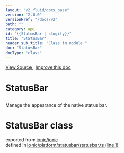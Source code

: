 ```yaml
---
layout: "v2_fluid/docs_base"
version: "2.0.0"
versionHref: "/docs/v2"
path: ""
category: api
id: "{{StatusBar | slugify}}"
title: "StatusBar"
header_sub_title: "Class in module "
doc: "StatusBar"
docType: "class"
---
```



<div class="improve-docs">
  <a href='http://github.com/driftyco/ionic2/tree/master/ionic/platform/statusbar/statusbar.ts#L0'>
    View Source
  </a>
  &nbsp;
  <a href='http://github.com/driftyco/ionic2/edit/master/ionic/platform/statusbar/statusbar.ts#L0'>
    Improve this doc
  </a>
</div>




<h1 class="api-title">

  StatusBar



</h1>





<p>Manage the appearance of the native status bar.</p>


<h1 class="class export">StatusBar <span class="type">class</span></h1>
<p class="module">exported from <a href='undefined'>ionic/ionic</a><br/>
defined in <a href="https://github.com/driftyco/ionic2/tree/master/ionic/platform/statusbar/statusbar.ts#L1-L116">ionic/platform/statusbar/statusbar.ts (line 1)</a>
</p>

